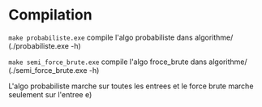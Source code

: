 # Compilation
`make probabiliste.exe` compile l'algo probabiliste dans algorithme/ (./probabiliste.exe -h)

`make semi_force_brute.exe` compile l'algo froce_brute dans algorithme/ (./semi_force_brute.exe -h)

L'algo probabiliste marche sur toutes les entrees et le force brute marche seulement sur l'entree e)
